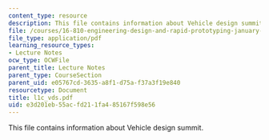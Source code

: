 ```yaml
---
content_type: resource
description: This file contains information about Vehicle design summit.
file: /courses/16-810-engineering-design-and-rapid-prototyping-january-iap-2007/e3d201eb55acfd211fa485167f598e56_l1c_vds.pdf
file_type: application/pdf
learning_resource_types:
- Lecture Notes
ocw_type: OCWFile
parent_title: Lecture Notes
parent_type: CourseSection
parent_uid: e05767cd-3635-a8f1-d75a-f37a3f19e840
resourcetype: Document
title: l1c_vds.pdf
uid: e3d201eb-55ac-fd21-1fa4-85167f598e56
---
```

This file contains information about Vehicle design summit.

